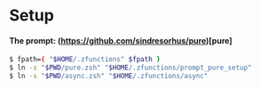 # Setup

#### The prompt: (https://github.com/sindresorhus/pure)[pure]
```bash
$ fpath=( "$HOME/.zfunctions" $fpath )
$ ln -s "$PWD/pure.zsh" "$HOME/.zfunctions/prompt_pure_setup"
$ ln -s "$PWD/async.zsh" "$HOME/.zfunctions/async"
```
